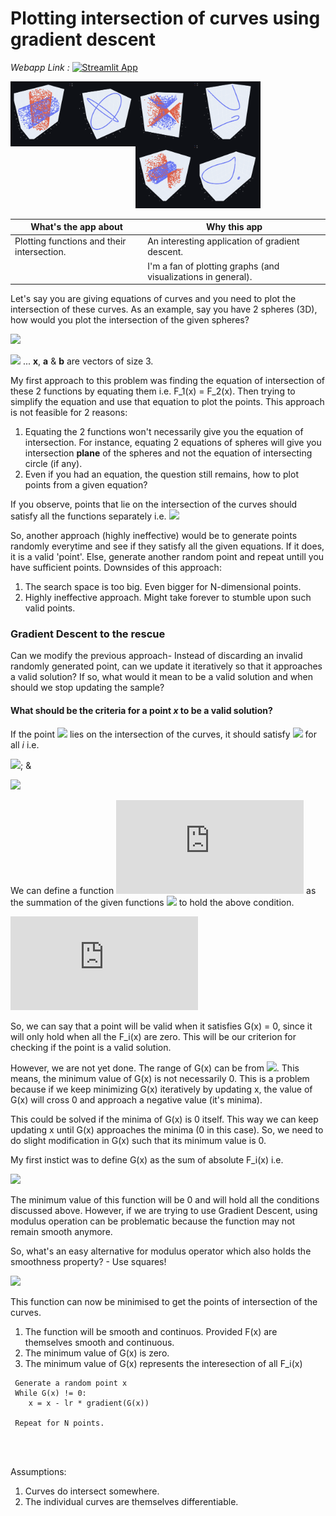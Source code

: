 # Plotting intersection of curves using gradient descent

*Webapp Link :*
[![Streamlit App](https://static.streamlit.io/badges/streamlit_badge_black_white.svg)](https://share.streamlit.io/vdivakar/curves-intersection-with-gradient-descent/main/app.py#plotting-intersection-of-curves-using-gradient-descent)

<img src="https://github.com/vdivakar/curves-intersection-with-gradient-descent/blob/main/images/2cylinders.png" width=200 align=left>
<img src="https://github.com/vdivakar/curves-intersection-with-gradient-descent/blob/main/images/2doubleCones.png" width=200 align=left>
<img src="https://github.com/vdivakar/curves-intersection-with-gradient-descent/blob/main/images/doubleCone_cylinder.png" width=200>


| What's the app about                        | Why this app |
| -----------                                 | ----------- |
| Plotting functions and their intersection.  | An interesting application of gradient descent. |
|                                             | I'm a fan of plotting graphs (and visualizations in general). |


Let's say you are giving equations of curves and you need to plot the intersection of these curves. As an example, say you have 2 spheres (3D), how would you plot the intersection of the given spheres? 

![](https://latex.codecogs.com/svg.latex?F_1(x)=|\textbf{x}-\textbf{a}|^2-R_1^2) 

![](https://latex.codecogs.com/svg.latex?F_2(x)=|\textbf{x}-\textbf{b}|^2-R_2^2)  ... **x**, **a** & **b** are vectors of size 3.



My first approach to this problem was finding the equation of intersection of these 2 functions by equating them i.e. F_1(x) = F_2(x).
Then trying to simplify the equation and use that equation to plot the points. 
This approach is not feasible for 2 reasons:
1. Equating the 2 functions won't necessarily give you the equation of intersection. For instance, equating 2 equations of spheres will
give you intersection **plane** of the spheres and not the equation of intersecting circle (if any).
2. Even if you had an equation, the question still remains, how to plot points from a given equation?


If you observe, points that lie on the intersection of the curves should satisfy all the functions separately i.e. 
![](https://latex.codecogs.com/svg.latex?\forall{i}F_i(x)=0) 


So, another approach (highly ineffective) would be to generate points randomly everytime and see if they satisfy all the given equations.
If it does, it is a valid 'point'. Else, generate another random point and repeat untill you have sufficient points.
Downsides of this approach:
1. The search space is too big. Even bigger for N-dimensional points. 
2. Highly ineffective approach. Might take forever to stumble upon such valid points.

### Gradient Descent to the rescue

Can we modify the previous approach- Instead of discarding an invalid randomly generated point, can we update it iteratively so that it
approaches a valid solution? If so, what would it mean to be a valid solution and when should we stop updating the sample?

#### What should be the criteria for a point *x* to be a valid solution?

If the point ![](https://latex.codecogs.com/svg.latex?x^*) lies on the intersection of the curves, it should satisfy 
![](https://latex.codecogs.com/svg.latex?F_i(x^*)=0) for all *i* i.e. 

![](https://latex.codecogs.com/svg.latex?F_1(x^*)=0);  &

![](https://latex.codecogs.com/svg.latex?F_2(x^*)=0) 

We can define a function ![](https://latex.codecogs.com/svg.latex?G(x)) as the summation of the given functions ![](https://latex.codecogs.com/svg.latex?\sum_{}F_i(x)) to hold the above condition.

![](https://latex.codecogs.com/svg.latex?G(x)=F_1(x)+F_2(x))

So, we can say that a point will be valid when it satisfies G(x) = 0, since it will only hold when all the F_i(x) are zero. 
This will be our criterion for checking if the point is a valid solution.

However, we are not yet done. The range of G(x) can be from ![](https://latex.codecogs.com/svg.latex?(-\infty,\infty)). This means,
the minimum value of G(x) is not necessarily 0. This is a problem because if we keep minimizing G(x) iteratively by updating x, the value of G(x) will cross 0 and approach a negative value (it's minima).  

This could be solved if the minima of G(x) is 0 itself. This way we can keep updating x until G(x) approaches the minima (0 in this case). So, we need to do slight modification in G(x) such that its minimum value is 0.

My first instict was to define G(x) as the sum of absolute F_i(x) i.e.

![](https://latex.codecogs.com/svg.latex?G(x)=|F_1(x)|+|F_2(x)|)

The minimum value of this function will be 0 and will hold all the conditions discussed above.
However, if we are trying to use Gradient Descent, using modulus operation can be problematic because the function may not remain smooth anymore.

So, what's an easy alternative for modulus operator which also holds the smoothness property? - Use squares!

![](https://latex.codecogs.com/svg.latex?G(x)=(F_1(x))^2+(F_2(x))^2)

This function can now be minimised to get the points of intersection of the curves.
1. The function will be smooth and continuos. Provided F(x) are themselves smooth and continuous.
2. The minimum value of G(x) is zero.
3. The minimum value of G(x) represents the interesection of all F_i(x)

```
 Generate a random point x
 While G(x) != 0:
    x = x - lr * gradient(G(x))
    
 Repeat for N points.
```



<br>
<br>

Assumptions:
1. Curves do intersect somewhere.
2. The individual curves are themselves differentiable.
















